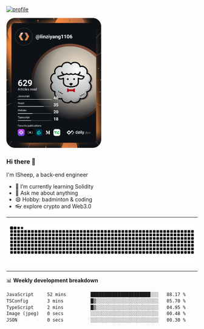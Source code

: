 [![profile](https://user-images.githubusercontent.com/54968314/208005045-e4b42f3b-833d-4242-bfcc-e764865553a2.svg)](https://www.calligrapher.ai/)

<a href="https://app.daily.dev/linziyang1106"><img src="/devcard.png" width="250" alt="ISheep's Dev Card"/></a>

### Hi there 🐏

I'm ISheep, a back-end engineer

- 🔭 I’m currently learning Solidity
- 💬 Ask me about anything
- 😄 Hobby: badminton & coding
- 👓 explore crypto and Web3.0

-------

![](https://raw.githubusercontent.com/ISheepp/ISheepp/output/github-contribution-grid-snake.svg)

-------

📊 **Weekly development breakdown**
<!--START_SECTION:waka-->

```txt
JavaScript     52 mins         ██████████████████████░░░   88.17 %
TSConfig       3 mins          █▒░░░░░░░░░░░░░░░░░░░░░░░   05.70 %
TypeScript     2 mins          █▒░░░░░░░░░░░░░░░░░░░░░░░   04.95 %
Image (jpeg)   0 secs          ░░░░░░░░░░░░░░░░░░░░░░░░░   00.48 %
JSON           0 secs          ░░░░░░░░░░░░░░░░░░░░░░░░░   00.30 %
```

<!--END_SECTION:waka-->

